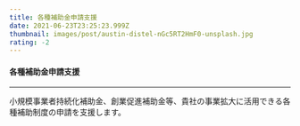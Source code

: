 ```yaml
---
title: 各種補助金申請支援
date: 2021-06-23T23:25:23.999Z
thumbnail: images/post/austin-distel-nGc5RT2HmF0-unsplash.jpg
rating: -2
---
```

#### 各種補助金申請支援
---
小規模事業者持続化補助金、創業促進補助金等、貴社の事業拡大に活用できる各種補助制度の申請を支援します。
